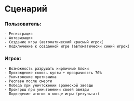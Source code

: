 # Сценарий

### Пользователь: 

    - Регистрация
    - Авторизация
    - Создание игры (автоматический красный игрок)
    - Подключение к созданной игре (автоматически синий игрок)

### Игрок:

    - Возможность разрушать кирпичные блоки
    - Прохождение сквозь кусты + прозрачность 70%
    - Уничтожение противника
    - Респавн после смерти
    - Победа при уничтожении вражеской звезды
    - Проигрыш при уничтожении своей звезды
    - Подведение итогов в конце игры (результат)



